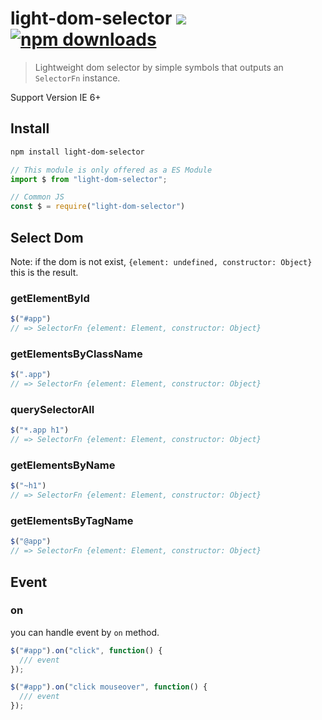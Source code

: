 # light-dom-selector [![][badge-gzip]][link-npm] [![npm downloads][badge-downloads]][link-npm]

[badge-gzip]: https://img.shields.io/bundlephobia/minzip/light-dom-selector.svg?label=gzipped
[badge-downloads]: https://img.shields.io/npm/dt/light-dom-selector.svg
[link-npm]: https://www.npmjs.com/package/light-dom-selector

> Lightweight dom selector by simple symbols that outputs an `SelectorFn` instance.

Support Version IE 6+

## Install

```bash
npm install light-dom-selector
```

```js
// This module is only offered as a ES Module
import $ from "light-dom-selector";

// Common JS
const $ = require("light-dom-selector")
```

## Select Dom

Note: if the dom is not exist, `{element: undefined, constructor: Object}` this is the result.

### getElementById

```js
$("#app")
// => SelectorFn {element: Element, constructor: Object}
```

### getElementsByClassName

```js
$(".app")
// => SelectorFn {element: Element, constructor: Object}
```

### querySelectorAll

```js
$("*.app h1")
// => SelectorFn {element: Element, constructor: Object}
```

### getElementsByName

```js
$("~h1")
// => SelectorFn {element: Element, constructor: Object}
```

### getElementsByTagName

```js
$("@app")
// => SelectorFn {element: Element, constructor: Object}
```

## Event

### on

you can handle event by `on` method.

```js
$("#app").on("click", function() {
  /// event
});

$("#app").on("click mouseover", function() {
  /// event
});
```

